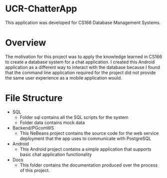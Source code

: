 UCR-ChatterApp
==============
This application was developed for CS166 Database Management Systems.

Overview
==============
The motivation for this project was to apply the knowledge learned in CS166 to create a database system for a chat application. I created this Android application as a different way to interact with the database because I found that the command line application required for the project did not provide the same user experience as a mobile application would. 

File Structure
==============
+ SQL
  * Folder sql contains all the SQL scripts for the system
  * Folder data contains mock data 
+ Backend/PGcomWS
  * This NeBeans project contains the source code for the web service deployment that the app uses to communicate with PostgreSQL
+ Android
  * This Android project contains a simple application that supports basic chat application functionality
+ Docs
  * This folder contains the documentation produced over the process of this project.
